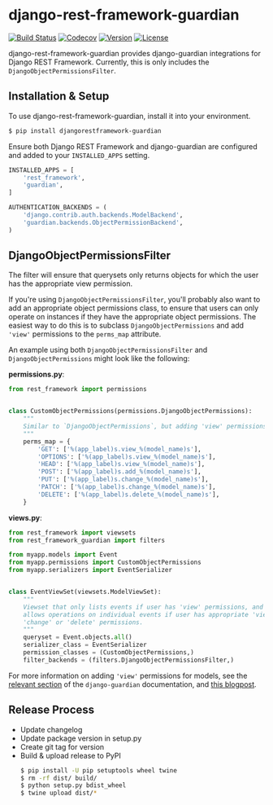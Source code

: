 # django-rest-framework-guardian

[![Build Status](https://travis-ci.org/rpkilby/django-rest-framework-guardian.svg?branch=master)](https://travis-ci.org/rpkilby/django-rest-framework-guardian)
[![Codecov](https://codecov.io/gh/rpkilby/django-rest-framework-guardian/branch/master/graph/badge.svg)](https://codecov.io/gh/rpkilby/django-rest-framework-guardian)
[![Version](https://img.shields.io/pypi/v/djangorestframework-guardian.svg)](https://pypi.org/project/djangorestframework-guardian)
[![License](https://img.shields.io/pypi/l/djangorestframework-guardian.svg)](https://pypi.org/project/djangorestframework-guardian)

django-rest-framework-guardian provides django-guardian integrations for Django REST Framework.
Currently, this is only includes the `DjangoObjectPermissionsFilter`.


## Installation & Setup

To use django-rest-framework-guardian, install it into your environment.

```sh
$ pip install djangorestframework-guardian
```

Ensure both Django REST Framework and django-guardian are configured and added to your `INSTALLED_APPS` setting.

```python
INSTALLED_APPS = [
    'rest_framework',
    'guardian',
]

AUTHENTICATION_BACKENDS = (
    'django.contrib.auth.backends.ModelBackend',
    'guardian.backends.ObjectPermissionBackend',
)
```


## DjangoObjectPermissionsFilter

The filter will ensure that querysets only returns objects for which the user has the appropriate view permission.

If you're using `DjangoObjectPermissionsFilter`, you'll probably also want to add an appropriate object permissions
class, to ensure that users can only operate on instances if they have the appropriate object permissions.  The easiest
way to do this is to subclass `DjangoObjectPermissions` and add `'view'` permissions to the `perms_map` attribute.

An example using both `DjangoObjectPermissionsFilter` and `DjangoObjectPermissions` might look like the following:

**permissions.py**:

```python
from rest_framework import permissions


class CustomObjectPermissions(permissions.DjangoObjectPermissions):
    """
    Similar to `DjangoObjectPermissions`, but adding 'view' permissions.
    """
    perms_map = {
        'GET': ['%(app_label)s.view_%(model_name)s'],
        'OPTIONS': ['%(app_label)s.view_%(model_name)s'],
        'HEAD': ['%(app_label)s.view_%(model_name)s'],
        'POST': ['%(app_label)s.add_%(model_name)s'],
        'PUT': ['%(app_label)s.change_%(model_name)s'],
        'PATCH': ['%(app_label)s.change_%(model_name)s'],
        'DELETE': ['%(app_label)s.delete_%(model_name)s'],
    }
```

**views.py**:

```python
from rest_framework import viewsets
from rest_framework_guardian import filters

from myapp.models import Event
from myapp.permissions import CustomObjectPermissions
from myapp.serializers import EventSerializer


class EventViewSet(viewsets.ModelViewSet):
    """
    Viewset that only lists events if user has 'view' permissions, and only
    allows operations on individual events if user has appropriate 'view', 'add',
    'change' or 'delete' permissions.
    """
    queryset = Event.objects.all()
    serializer_class = EventSerializer
    permission_classes = (CustomObjectPermissions,)
    filter_backends = (filters.DjangoObjectPermissionsFilter,)
```

For more information on adding `'view'` permissions for models, see the [relevant section][view-permissions] of the
`django-guardian` documentation, and [this blogpost][view-permissions-blogpost].

[view-permissions]: https://django-guardian.readthedocs.io/en/latest/userguide/assign.html
[view-permissions-blogpost]: https://blog.nyaruka.com/adding-a-view-permission-to-django-models

## Release Process

- Update changelog
- Update package version in setup.py
- Create git tag for version
- Build & upload release to PyPI
  ```bash
  $ pip install -U pip setuptools wheel twine
  $ rm -rf dist/ build/
  $ python setup.py bdist_wheel
  $ twine upload dist/*
  ```
